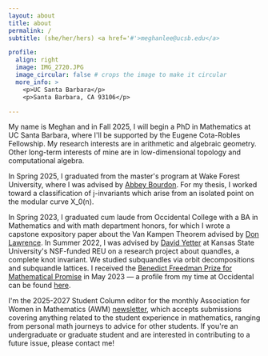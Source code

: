 ```yaml
---
layout: about
title: about
permalink: /
subtitle: (she/her/hers) <a href='#'>meghanlee@ucsb.edu</a>

profile:
  align: right
  image: IMG_2720.JPG
  image_circular: false # crops the image to make it circular
  more_info: >
    <p>UC Santa Barbara</p>
    <p>Santa Barbara, CA 93106</p>

---
```


My name is Meghan and in Fall 2025, I will begin a PhD in Mathematics at UC Santa Barbara, where I'll be supported by the Eugene Cota-Robles Fellowship. My research interests are in arithmetic and algebraic geometry. Other long-term interests of mine are in low-dimensional topology and computational algebra.

In Spring 2025, I graduated from the master's program at Wake Forest University, where I was advised by [Abbey Bourdon](https://users.wfu.edu/bourdoam/). For my thesis, I worked toward a classification of j-invariants which arise from an isolated point on the modular curve X_0(n).

In Spring 2023, I graduated cum laude from Occidental College with a BA in Mathematics and with math department honors, for which I wrote a capstone expository paper about the Van Kampen Theorem advised by [Don Lawrence](https://www.oxy.edu/academics/faculty/don-lawrence). In Summer 2022, I was advised by [David Yetter](https://www.math.ksu.edu/~dyetter/) at Kansas State University's NSF-funded REU on a research project about quandles, a complete knot invariant. We studied subquandles via orbit decompositions and subquandle lattices. I received the [Benedict Freedman Prize for Mathematical Promise](https://www.oxy.edu/academics/areas-study/mathematics/students/awards/benedict-freedman-prize-mathematical-promise) in May 2023 — a profile from my time at Occidental can be found [here](https://www.oxy.edu/academics/areas-study/mathematics/meet-our-majors#Meghan).

I'm the 2025-2027 Student Column editor for the monthly Association for Women in Mathematics (AWM) [newsletter](https://awm-math.org/publications/newsletter/), which accepts submissions covering anything related to the student experience in mathematics, ranging from personal math journeys to advice for other students. If you're an undergraduate or graduate student and are interested in contributing to a future issue, please contact me!
